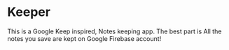 # Keeper
This is a Google Keep inspired, Notes keeping app. The best part is All the notes you save are kept on Google Firebase account!
